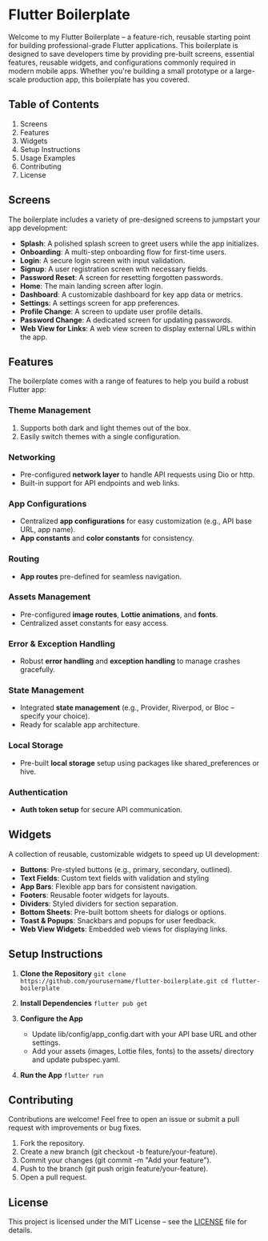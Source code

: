 
# Flutter Boilerplate
Welcome to my Flutter Boilerplate – a feature-rich, reusable starting point for building
professional-grade Flutter applications. This boilerplate is designed to save developers time by
providing pre-built screens, essential features, reusable widgets, and configurations commonly
required in modern mobile apps. Whether you're building a small prototype or a large-scale
production app, this boilerplate has you covered.


## Table of Contents
1. Screens
2. Features
3. Widgets
4. Setup Instructions
5. Usage Examples
6. Contributing
7. License


## Screens
The boilerplate includes a variety of pre-designed screens to jumpstart your app development:

- **Splash**: A polished splash screen to greet users while the app initializes.
- **Onboarding**: A multi-step onboarding flow for first-time users.
- **Login**: A secure login screen with input validation.
- **Signup**: A user registration screen with necessary fields.
- **Password Reset**: A screen for resetting forgotten passwords.
- **Home**: The main landing screen after login.
- **Dashboard**: A customizable dashboard for key app data or metrics.
- **Settings**: A settings screen for app preferences.
- **Profile Change**: A screen to update user profile details.
- **Password Change**: A dedicated screen for updating passwords.
- **Web View for Links**: A web view screen to display external URLs within the app.

## Features
The boilerplate comes with a range of features to help you build a robust Flutter app:

### Theme Management
1. Supports both dark and light themes out of the box.
2. Easily switch themes with a single configuration.

### Networking
-   Pre-configured **network layer** to handle API requests using Dio or http.
-   Built-in support for API endpoints and web links.

### App Configurations
-   Centralized **app configurations** for easy customization (e.g., API base URL, app name).
-   **App constants** and **color constants** for consistency.

### Routing
-   **App routes** pre-defined for seamless navigation.

### Assets Management
-   Pre-configured **image routes**, **Lottie animations**, and **fonts**.
-   Centralized asset constants for easy access.

### Error & Exception Handling
-   Robust **error handling** and **exception handling** to manage crashes gracefully.

### State Management
-   Integrated **state management** (e.g., Provider, Riverpod, or Bloc – specify your choice).
-   Ready for scalable app architecture.

### Local Storage
-   Pre-built **local storage** setup using packages like shared_preferences or hive.

### Authentication
-   **Auth token setup** for secure API communication.

## Widgets

A collection of reusable, customizable widgets to speed up UI development:

-   **Buttons**: Pre-styled buttons (e.g., primary, secondary, outlined).
-   **Text Fields**: Custom text fields with validation and styling
-   **App Bars**: Flexible app bars for consistent navigation.
-   **Footers**: Reusable footer widgets for layouts.
-   **Dividers**: Styled dividers for section separation.
-   **Bottom Sheets**: Pre-built bottom sheets for dialogs or options.
-   **Toast & Popups**: Snackbars and popups for user feedback.
- **Web View Widgets**: Embedded web views for displaying links.

## Setup Instructions

1.  **Clone the Repository**
    `git clone https://github.com/yourusername/flutter-boilerplate.git cd flutter-boilerplate`

2.  **Install Dependencies**
    `flutter pub get`

3.  **Configure the App**
    -   Update lib/config/app_config.dart with your API base URL and other settings.
    -   Add your assets (images, Lottie files, fonts) to the assets/ directory and update pubspec.yaml.
4.  **Run the App**
    `flutter run`

## Contributing

Contributions are welcome! Feel free to open an issue or submit a pull request with improvements or bug fixes.

1.  Fork the repository.
2.  Create a new branch (git checkout -b feature/your-feature).
3.  Commit your changes (git commit -m "Add your feature").
4.  Push to the branch (git push origin feature/your-feature).
5.  Open a pull request.

## License

This project is licensed under the MIT License – see the [LICENSE](LICENSE) file for details.